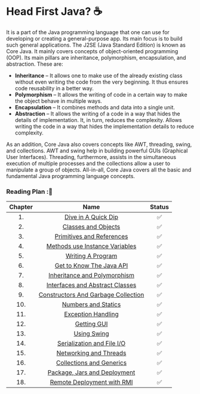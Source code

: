 # Head First Java? ☕ 

It is a part of the Java programming language that one can use for developing or creating a general-purpose app. 
Its main focus is to build such general applications. The J2SE (Java Standard Edition) is known as Core Java. 
It mainly covers concepts of object-oriented programming (OOP). Its main pillars are inheritance, polymorphism, encapsulation, and abstraction. 
These are:

 - <b>Inheritance</b> – It allows one to make use of the already existing class without even writing the code from the very beginning. It thus ensures code reusability in a better way.
 - <b>Polymorphism</b> – It allows the writing of code in a certain way to make the object behave in multiple ways.
 - <b>Encapsulation</b> – It combines methods and data into a single unit.
 - <b>Abstraction</b> – It allows the writing of a code in a way that hides the details of implementation. It, in turn, reduces the complexity. Allows writing the code in a way that hides the 
 implementation details to reduce complexity.
 
As an addition, Core Java also covers concepts like AWT, threading, swing, and collections. AWT and swing help in building powerful GUIs (Graphical User Interfaces). 
Threading, furthermore, assists in the simultaneous execution of multiple processes and the collections allow a user to manipulate a group of objects. All-in-all, 
Core Java covers all the basic and fundamental Java programming language concepts.


### Reading Plan :📑
 
| Chapter  |                                                                                                                                                                                 Name                                                                                                                                                                                  | Status |
|:--------:|:---------------------------------------------------------------------------------------------------------------------------------------------------------------------------------------------------------------------------------------------------------------------------------------------------------------------------------------------------------------------:|:------:|
|    1.    |                                                                               [Dive in A Quick Dip](https://github.com/Urunov/Interview-Preparation-WAY/blob/master/Books/Java/JavaCore/HeadFirstJava/HeadFirstResource/Chapter-1.%20What%20is%20Java.%20Java%20working%20process..pdf)                                                                               |   ✅    |
|    2.    |                                                                                        [Classes and Objects](https://github.com/Urunov/Interview-Preparation-WAY/blob/master/Books/Java/JavaCore/HeadFirstJava/HeadFirstResource/Chapter-2.%20A%20Trip%20to%20Objectville.pdf)                                                                                        |   ✅    |
|    3.    |                                                                                      [Primitives and References](https://github.com/Urunov/Interview-Preparation-WAY/blob/master/Books/Java/JavaCore/HeadFirstJava/HeadFirstResource/Chapter-3.%20Know%20Your%20Variables..pdf)                                                                                       |   ✅    |
|    4.    |                                                                                      [Methods use Instance Variables](https://github.com/Urunov/Interview-Preparation-WAY/blob/master/Books/Java/JavaCore/HeadFirstJava/HeadFirstResource/Chapter-4.%20Objects%20Behave.%20.pdf)                                                                                      |   ✅    |
|    5.    |                                              [Writing A Program](https://github.com/Urunov/Interview-Preparation-WAY/blob/master/Books/Java/JavaCore/HeadFirstJava/HeadFirstResource/Chapter-5.%20%D0%9E%D1%81%D0%BE%D0%B1%D0%BE%20%D0%BC%D0%BE%D1%89%D0%BD%D1%8B%D0%B5%20%D0%BC%D0%B5%D1%82%D0%BE%D0%B4%D1%8B.%20.pdf)                                               |   ✅    |
|    6.    |                       [Get to Know The Java API](https://github.com/Urunov/Interview-Preparation-WAY/blob/master/Books/Java/JavaCore/HeadFirstJava/HeadFirstResource/Chapter-6.%20%D0%98%D1%81%D0%BF%D0%BE%D0%BB%D1%8C%D0%B7%D0%BE%D0%B2%D0%B0%D0%BD%D0%B8%D0%B5%20%D0%B1%D0%B8%D0%B1%D0%BB%D0%B8%D0%BE%D1%82%D0%B5%D0%BA%D0%B8%20JAVA.%20.pdf)                       |   ✅    |
|    7.    |                                                               [Inheritance and Polymorphism](https://github.com/Urunov/Interview-Preparation-WAY/blob/master/Books/Java/JavaCore/HeadFirstJava/HeadFirstResource/Chapter-7.%20Better%20Living%20in%20Objectville.%20Java%20Memory%20Management.%20.pdf)                                                               |   ✅    |
|    8.    |                                                                           [Interfaces and Abstract Classes](https://github.com/Urunov/Interview-Preparation-WAY/blob/master/Books/Java/JavaCore/HeadFirstJava/HeadFirstResource/Chapter-8.%20Interfaces%20and%20Abstract%20classes.%20.pdf)                                                                           |   ✅    |
|    9.    |                                                                                                                                                               [Constructors And Garbage Collection](#)                                                                                                                                                                |   ✅    |
|   10.    |                                                                                             [Numbers and Statics](https://github.com/Urunov/Interview-Preparation-WAY/blob/master/Books/Java/JavaCore/HeadFirstJava/HeadFirstResource/Chapter-10.%20Numbers%20Matter.pdf)                                                                                             |   ✅    |
|   11.    |                                                                                             [Exception Handling](https://github.com/Urunov/Interview-Preparation-WAY/blob/master/Books/Java/JavaCore/HeadFirstJava/HeadFirstResource/Chapter-11.%20Risky%20Behavior..pdf)                                                                                             |   ✅    |
|   12.    |                                                                                                                                                                           [Getting GUI](#)                                                                                                                                                                            |   ✅    |
|   13.    |                                                                                                                                                                           [Using Swing](#)                                                                                                                                                                            |   ✅    |
|   14.    |                                                                                                                                                                    [Serialization and File I/O](#)                                                                                                                                                                    |   ✅    |
|   15.    |                                                                                         [Networking and Threads](https://github.com/Urunov/Interview-Preparation-WAY/blob/master/Books/Java/JavaCore/HeadFirstJava/HeadFirstResource/Chapter-15.%20Make%20a%20Connection.pdf)                                                                                         |   ✅    |
|   16.    |                                                                                         [ Collections and Generics](https://github.com/Urunov/Interview-Preparation-WAY/blob/master/Books/Java/JavaCore/HeadFirstJava/HeadFirstResource/Chapter-16.%20Data%20Structures..pdf)                                                                                         |   ✅    |
|   17.    |                                                   [Package, Jars and Deployment](https://github.com/Urunov/Interview-Preparation-WAY/blob/master/Books/Java/JavaCore/HeadFirstJava/HeadFirstResource/Chapter-17.%20%D0%92%D1%8B%D0%BF%D1%83%D1%81%D1%82%D0%B8%20%D1%81%D0%B2%D0%BE%D0%B9%20%D0%BA%D0%BE%D0%B4.pdf)                                                    |   ✅    |
|   18.    |                                                                                      [Remote Deployment with RMI](https://github.com/Urunov/Interview-Preparation-WAY/blob/master/Books/Java/JavaCore/HeadFirstJava/HeadFirstResource/Chapter-18.%20Distributed%20Computing.pdf)                                                                                      |   ✅    |

